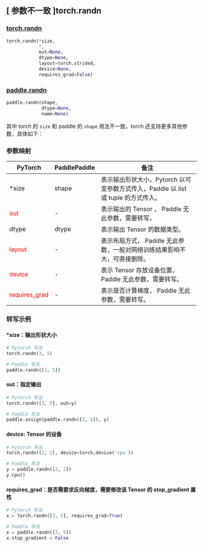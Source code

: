 ## [ 参数不一致 ]torch.randn

### [torch.randn](https://pytorch.org/docs/stable/generated/torch.randn.html?highlight=randn#torch.randn)

```python
torch.randn(*size,
            *,
            out=None,
            dtype=None,
            layout=torch.strided,
            device=None,
            requires_grad=False)
```

### [paddle.randn](https://www.paddlepaddle.org.cn/documentation/docs/zh/api/paddle/randn_cn.html#randn)

```python
paddle.randn(shape,
             dtype=None,
             name=None)
```

其中 torch 的 `size` 和 paddle 的 `shape` 用法不一致，torch 还支持更多其他参数，具体如下：
### 参数映射
| PyTorch       | PaddlePaddle | 备注                                                   |
| ------------- | ------------ | ------------------------------------------------------ |
| *size         | shape        | 表示输出形状大小，Pytorch 以可变参数方式传入，Paddle 以 list 或 tuple 的方式传入。                                     |
| <font color='red'> out </font> | -  | 表示输出的 Tensor ， Paddle 无此参数，需要转写。    |
| dtype           | dtype            | 表示输出 Tensor 的数据类型。               |
| <font color='red'> layout </font> | -       | 表示布局方式， Paddle 无此参数，一般对网络训练结果影响不大，可直接删除。  |
| <font color='red'> device </font>     | -       | 表示 Tensor 存放设备位置，Paddle 无此参数，需要转写。 |
| <font color='red'> requires_grad </font> | -       | 表示是否计算梯度， Paddle 无此参数，需要转写。 |



### 转写示例
#### *size：输出形状大小
```python
# Pytorch 写法
torch.randn(3, 5)

# Paddle 写法
paddle.randn([3, 5])
```

#### out：指定输出
```python
# Pytorch 写法
torch.randn([3, 5], out=y)

# Paddle 写法
paddle.assign(paddle.randn([3, 5]), y)
```

#### device: Tensor 的设备
```python
# Pytorch 写法
torch.randn((2, 2), device=torch.device('cpu'))

# Paddle 写法
y = paddle.randn([2, 2])
y.cpu()
```

#### requires_grad：是否需要求反向梯度，需要修改该 Tensor 的 stop_gradient 属性
```python
# Pytorch 写法
x = torch.randn([3, 5], requires_grad=True)

# Paddle 写法
x = paddle.randn([3, 5])
x.stop_gradient = False
```
